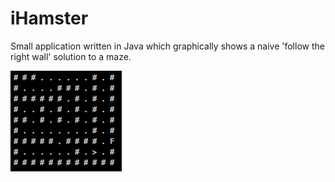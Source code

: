iHamster
========

Small application written in Java which graphically shows a naive 'follow the right wall' solution to a maze. 

![Alt text](screenshot.png?raw=true "Screenshot of Output")

